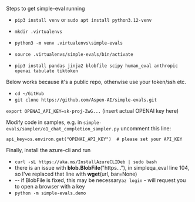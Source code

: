 Steps to get simple-eval running

- `pip3 install venv` or `sudo apt install python3.12-venv`

- `mkdir .virtualenvs`
- `python3 -m venv .virtualenvs\simple-evals`
- `source .virtualenvs/simple-evals/bin/activate`
- `pip3 install pandas jinja2 blobfile scipy human_eval anthropic openai tabulate tiktoken`

Below works because it's a public repo, otherwise use your token/ssh etc.
- `cd ~/GitHub`
- `git clone https://github.com/Aspen-AI/simple-evals.git`

`export OPENAI_API_KEY=sk-proj-ZwG...` (insert actual OPENAI key here)

Modify code in samples, e.g. in `simple-evals/sampler/o1_chat_completion_sampler.py` uncomment this line:

`api_key=os.environ.get("OPENAI_API_KEY")  # please set your API_KEY`

Finally, install the azure-cli and run

- `curl -sL https://aka.ms/InstallAzureCLIDeb | sudo bash`
- there is an issue with **blob.BlobFile**("https..."), in simpleqa_eval line 104, so I've replaced that line with **wget**(url, bar=None)
-  -- if BlobFile is fixed, this may be necessary`az login` - will request you to open a browser with a key
- `python -m simple-evals.demo`
